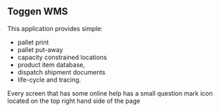 ## Toggen WMS
This application provides simple:
* pallet print
* pallet put-away
* capacity constrained locations
* product item database,
* dispatch shipment documents
* life-cycle and tracing.

Every screen that has some online help has a small question mark icon <i class="glyphicon glyphicon-question-sign page-help"></i> located on the top right hand side of the page